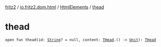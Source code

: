 [fritz2](../../index.md) / [io.fritz2.dom.html](../index.md) / [HtmlElements](index.md) / [thead](./thead.md)

# thead

`open fun thead(id: `[`String`](https://kotlinlang.org/api/latest/jvm/stdlib/kotlin/-string/index.html)`? = null, content: `[`THead`](../-t-head/index.md)`.() -> `[`Unit`](https://kotlinlang.org/api/latest/jvm/stdlib/kotlin/-unit/index.html)`): `[`THead`](../-t-head/index.md)